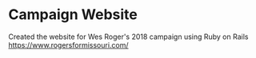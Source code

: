 # Campaign Website
Created the website for Wes Roger's 2018 campaign using Ruby on Rails https://www.rogersformissouri.com/
